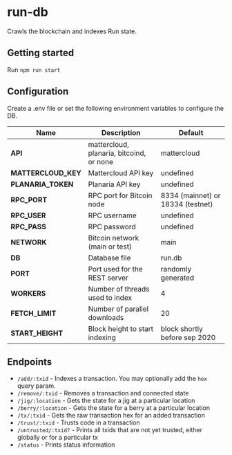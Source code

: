 # run-db

Crawls the blockchain and indexes Run state.

## Getting started

Run `npm run start`

## Configuration

Create a .env file or set the following environment variables to configure the DB.

| Name | Description | Default |
| ---- | ----------- | ------- |
| **API**| mattercloud, planaria, bitcoind, or none | mattercloud
| **MATTERCLOUD_KEY** | Mattercloud API key | undefined
| **PLANARIA_TOKEN** | Planaria API key | undefined
| **RPC_PORT** | RPC port for Bitcoin node | 8334 (mainnet) or 18334 (testnet)
| **RPC_USER** | RPC username | undefined
| **RPC_PASS** | RPC password | undefined
| **NETWORK** | Bitcoin network (main or test) | main
| **DB** | Database file | run.db
| **PORT** | Port used for the REST server | randomly generated
| **WORKERS** | Number of threads used to index | 4
| **FETCH_LIMIT** | Number of parallel downloads | 20
| **START_HEIGHT** | Block height to start indexing | block shortly before sep 2020

## Endpoints

* `/add/:txid` - Indexes a transaction. You may optionally add the `hex` query param.
* `/remove/:txid` - Removes a transaction and connected state
* `/jig/:location` - Gets the state for a jig at a particular location
* `/berry/:location` - Gets the state for a berry at a particular location
* `/tx/:txid` - Gets the raw transaction hex for an added transaction
* `/trust/:txid` - Trusts code in a transaction
* `/untrusted/:txid?` - Prints all txids that are not yet trusted, either globally or for a particular tx
* `/status` - Prints status information
